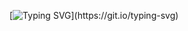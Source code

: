 [![Typing SVG](https://readme-typing-svg.demolab.com/?lines=What's+up?;Make+yourself+comfortable+:wave:)](https://git.io/typing-svg)
